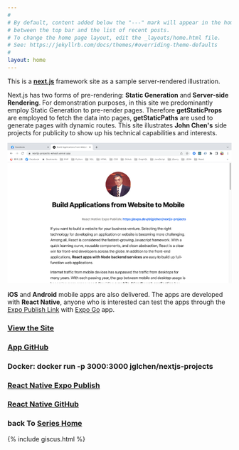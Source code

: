 ```yaml
---
#
# By default, content added below the "---" mark will appear in the home page
# between the top bar and the list of recent posts.
# To change the home page layout, edit the _layouts/home.html file.
# See: https://jekyllrb.com/docs/themes/#overriding-theme-defaults
#
layout: home
---
```


This is a **[next.js](https://nextjs.org/)** framework site as a sample server-rendered illustration.

Next.js has two forms of pre-rendering: **Static Generation** and **Server-side Rendering**. For demonstration purposes, in this site we predominantly employ Static Generation to pre-render pages.
Therefore **getStaticProps** are employed to fetch the data into pages, **getStaticPaths** are used to generate pages with dynamic routes. This site illustrates **John Chen's** side projects for publicity to show up his technical capabilities and interests.

[![nextjs-projects-screenshot](/images/nextjs-projects-screenshot.png)](https://nextjs-projects-wheat.vercel.app)

**iOS** and **Android** mobile apps are also delivered. The apps are developed with **React Native**, anyone who is interested can test the apps through the [Expo Publish Link](https://expo.dev/@jglchen/nextjs-projects) with [Expo Go](https://expo.dev/client) app. 

### [View the Site](https://nextjs-projects-wheat.vercel.app/)
### [App GitHub](https://github.com/jglchen/nextjs-projects)
### Docker: docker run -p 3000:3000 jglchen/nextjs-projects
### [React Native Expo Publish](https://expo.dev/@jglchen/nextjs-projects)
### [React Native GitHub](https://github.com/jglchen/react-native-nextjs-projects)
### back To [Series Home](https://jglchen.github.io/)

{% include giscus.html %}

